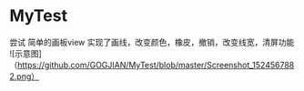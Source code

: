 # MyTest
尝试
简单的画板view
实现了画线，改变颜色，橡皮，撤销，改变线宽，清屏功能
![示意图]（https://github.com/GOGJIAN/MyTest/blob/master/Screenshot_1524567882.png）
